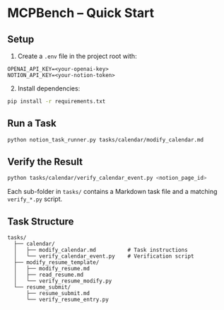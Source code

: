 # MCPBench – Quick Start

## Setup

1. Create a `.env` file in the project root with:

```
OPENAI_API_KEY=<your-openai-key>
NOTION_API_KEY=<your-notion-token>
```

2. Install dependencies:

```bash
pip install -r requirements.txt
```

## Run a Task

```bash
python notion_task_runner.py tasks/calendar/modify_calendar.md
```

## Verify the Result

```bash
python tasks/calendar/verify_calendar_event.py <notion_page_id>
```

Each sub-folder in `tasks/` contains a Markdown task file and a matching `verify_*.py` script.

## Task Structure

```
tasks/
  ├── calendar/
  │   ├── modify_calendar.md          # Task instructions
  │   └── verify_calendar_event.py    # Verification script
  ├── modify_resume_template/
  │   ├── modify_resume.md
  │   ├── read_resume.md
  │   └── verify_resume_modify.py
  └── resume_submit/
      ├── resume_submit.md
      └── verify_resume_entry.py
```
